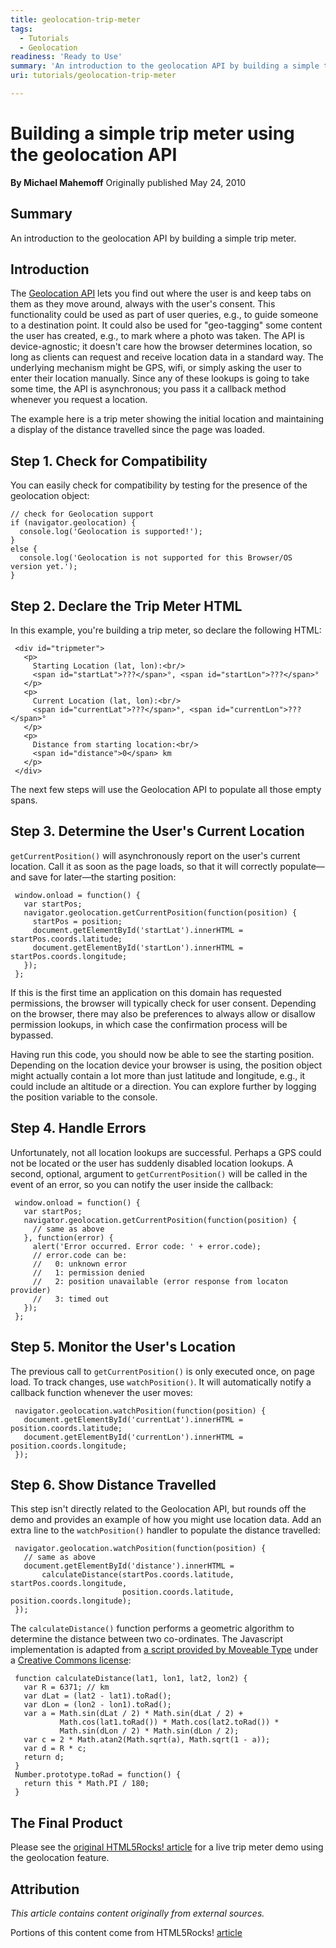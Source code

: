 ```yaml
---
title: geolocation-trip-meter
tags:
  - Tutorials
  - Geolocation
readiness: 'Ready to Use'
summary: 'An introduction to the geolocation API by building a simple trip meter.'
uri: tutorials/geolocation-trip-meter

---
```

# Building a simple trip meter using the geolocation API

**By Michael Mahemoff**
Originally published May 24, 2010

## Summary

An introduction to the geolocation API by building a simple trip meter.

## Introduction

The [Geolocation API](http://dev.w3.org/geo/api/) lets you find out where the user is and keep tabs on them as they move around, always with the user's consent. This functionality could be used as part of user queries, e.g., to guide someone to a destination point. It could also be used for "geo-tagging" some content the user has created, e.g., to mark where a photo was taken. The API is device-agnostic; it doesn't care how the browser determines location, so long as clients can request and receive location data in a standard way. The underlying mechanism might be GPS, wifi, or simply asking the user to enter their location manually. Since any of these lookups is going to take some time, the API is asynchronous; you pass it a callback method whenever you request a location.

The example here is a trip meter showing the initial location and maintaining a display of the distance travelled since the page was loaded.

## Step 1. Check for Compatibility

You can easily check for compatibility by testing for the presence of the geolocation object:

    // check for Geolocation support
    if (navigator.geolocation) {
      console.log('Geolocation is supported!');
    }
    else {
      console.log('Geolocation is not supported for this Browser/OS version yet.');
    }

## Step 2. Declare the Trip Meter HTML

In this example, you're building a trip meter, so declare the following HTML:

     <div id="tripmeter">
       <p>
         Starting Location (lat, lon):<br/>
         <span id="startLat">???</span>°, <span id="startLon">???</span>°
       </p>
       <p>
         Current Location (lat, lon):<br/>
         <span id="currentLat">???</span>°, <span id="currentLon">???</span>°
       </p>
       <p>
         Distance from starting location:<br/>
         <span id="distance">0</span> km
       </p>
     </div>

The next few steps will use the Geolocation API to populate all those empty spans.

## Step 3. Determine the User's Current Location

`getCurrentPosition()` will asynchronously report on the user's current location. Call it as soon as the page loads, so that it will correctly populate—and save for later—the starting position:

     window.onload = function() {
       var startPos;
       navigator.geolocation.getCurrentPosition(function(position) {
         startPos = position;
         document.getElementById('startLat').innerHTML = startPos.coords.latitude;
         document.getElementById('startLon').innerHTML = startPos.coords.longitude;
       });
     };

If this is the first time an application on this domain has requested permissions, the browser will typically check for user consent. Depending on the browser, there may also be preferences to always allow or disallow permission lookups, in which case the confirmation process will be bypassed.

Having run this code, you should now be able to see the starting position. Depending on the location device your browser is using, the position object might actually contain a lot more than just latitude and longitude, e.g., it could include an altitude or a direction. You can explore further by logging the position variable to the console.

## Step 4. Handle Errors

Unfortunately, not all location lookups are successful. Perhaps a GPS could not be located or the user has suddenly disabled location lookups. A second, optional, argument to `getCurrentPosition()` will be called in the event of an error, so you can notify the user inside the callback:

     window.onload = function() {
       var startPos;
       navigator.geolocation.getCurrentPosition(function(position) {
         // same as above
       }, function(error) {
         alert('Error occurred. Error code: ' + error.code);
         // error.code can be:
         //   0: unknown error
         //   1: permission denied
         //   2: position unavailable (error response from locaton provider)
         //   3: timed out
       });
     };

## Step 5. Monitor the User's Location

The previous call to `getCurrentPosition()` is only executed once, on page load. To track changes, use `watchPosition()`. It will automatically notify a callback function whenever the user moves:


     navigator.geolocation.watchPosition(function(position) {
       document.getElementById('currentLat').innerHTML = position.coords.latitude;
       document.getElementById('currentLon').innerHTML = position.coords.longitude;
     });

## Step 6. Show Distance Travelled

This step isn't directly related to the Geolocation API, but rounds off the demo and provides an example of how you might use location data. Add an extra line to the `watchPosition()` handler to populate the distance travelled:

     navigator.geolocation.watchPosition(function(position) {
       // same as above
       document.getElementById('distance').innerHTML =
           calculateDistance(startPos.coords.latitude, startPos.coords.longitude,
                             position.coords.latitude, position.coords.longitude);
     });

The `calculateDistance()` function performs a geometric algorithm to determine the distance between two co-ordinates. The Javascript implementation is adapted from [a script provided by Moveable Type](http://www.movable-type.co.uk/scripts/latlong.html) under a [Creative Commons license](http://creativecommons.org/licenses/by/3.0/):

     function calculateDistance(lat1, lon1, lat2, lon2) {
       var R = 6371; // km
       var dLat = (lat2 - lat1).toRad();
       var dLon = (lon2 - lon1).toRad();
       var a = Math.sin(dLat / 2) * Math.sin(dLat / 2) +
               Math.cos(lat1.toRad()) * Math.cos(lat2.toRad()) *
               Math.sin(dLon / 2) * Math.sin(dLon / 2);
       var c = 2 * Math.atan2(Math.sqrt(a), Math.sqrt(1 - a));
       var d = R * c;
       return d;
     }
     Number.prototype.toRad = function() {
       return this * Math.PI / 180;
     }

## The Final Product

Please see the [original HTML5Rocks! article](http://www.html5rocks.com/en/tutorials/geolocation/trip_meter/) for a live trip meter demo using the geolocation feature.

## Attribution

*This article contains content originally from external sources.*

Portions of this content come from HTML5Rocks! [article](http://www.html5rocks.com/tutorials/geolocation/trip_meter/)

